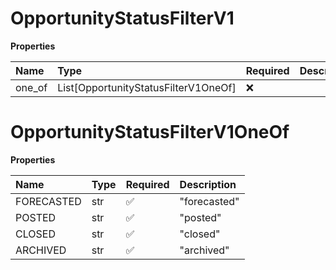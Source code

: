 # OpportunityStatusFilterV1

**Properties**

| Name   | Type                                 | Required | Description |
| :----- | :----------------------------------- | :------- | :---------- |
| one_of | List[OpportunityStatusFilterV1OneOf] | ❌       |             |

# OpportunityStatusFilterV1OneOf

**Properties**

| Name       | Type | Required | Description  |
| :--------- | :--- | :------- | :----------- |
| FORECASTED | str  | ✅       | "forecasted" |
| POSTED     | str  | ✅       | "posted"     |
| CLOSED     | str  | ✅       | "closed"     |
| ARCHIVED   | str  | ✅       | "archived"   |

<!-- This file was generated by liblab | https://liblab.com/ -->
